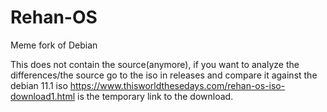 # Rehan-OS
Meme fork of Debian

This does not contain the source(anymore), if you want to analyze the differences/the source go to the iso in releases and compare it against the debian 11.1 iso
https://www.thisworldthesedays.com/rehan-os-iso-download1.html is the temporary link to the download.
